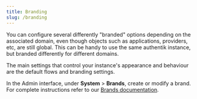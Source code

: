 ```yaml
---
title: Branding
slug: /branding
---
```


You can configure several differently "branded" options depending on the associated domain, even though objects such as applications, providers, etc, are still global. This can be handy to use the same authentik instance, but branded differently for different domains.

The main settings that control your instance's appearance and behaviour are the default flows and branding settings.

In the Admin interface, under **System** > **Brands**, create or modify a brand. For complete instructions refer to our [Brands documentation](../sys-mgmt/brands.md).
